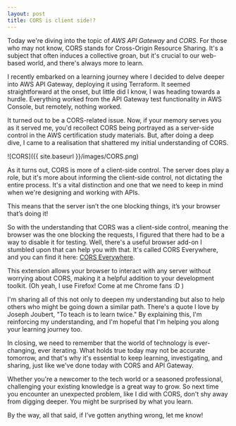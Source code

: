 ```yaml
---
layout: post
title: CORS is client side!?
---
```


Today we're diving into the topic of *AWS API Gateway* and *CORS*. For those who may not know, CORS stands for Cross-Origin Resource Sharing. It's a subject that often induces a collective groan, but it's crucial to our web-based world, and there's always more to learn.

I recently embarked on a learning journey where I decided to delve deeper into AWS API Gateway, deploying it using Terraform. It seemed straightforward at the onset, but little did I know, I was heading towards a hurdle.  Everything worked from the API Gateway test functionality in AWS Console, but remotely, nothing worked.

It turned out to be a CORS-related issue. Now, if your memory serves you as it served me, you'd recollect CORS being portrayed as a server-side control in the AWS certification study materials. But, after doing a deep dive, I came to a realisation that shattered my initial understanding of CORS.

![CORS]({{ site.baseurl }}/images/CORS.png)

As it turns out, CORS is more of a client-side control. The server does play a role, but it's more about informing the client-side control, not dictating the entire process. It's a vital distinction and one that we need to keep in mind when we're designing and working with APIs.

This means that the server isn’t the one blocking things, it’s your browser that’s doing it!

So with the understanding that CORS was a client-side control, meaning the browser was the one blocking the requests, I figured that there had to be a way to disable it for testing. Well, there's a useful browser add-on I stumbled upon that can help you with that. It's called CORS Everywhere, and you can find it here: [CORS Everywhere](https://addons.mozilla.org/en-US/firefox/addon/cors-everywhere/).

This extension allows your browser to interact with any server without worrying about CORS, making it a helpful addition to your development toolkit. (Oh yeah, I use Firefox! Come at me Chrome fans :D )

I'm sharing all of this not only to deepen my understanding but also to help others who might be going down a similar path. There's a quote I love by Joseph Joubert, "To teach is to learn twice." By explaining this, I'm reinforcing my understanding, and I'm hopeful that I'm helping you along your learning journey too.

In closing, we need to remember that the world of technology is ever-changing, ever iterating. What holds true today may not be accurate tomorrow, and that's why it's essential to keep learning, investigating, and sharing, just like we've done today with CORS and API Gateway.

Whether you're a newcomer to the tech world or a seasoned professional, challenging your existing knowledge is a great way to grow. So next time you encounter an unexpected problem, like I did with CORS, don't shy away from digging deeper. You might be surprised by what you learn.

By the way, all that said, if I’ve gotten anything wrong, let me know!
